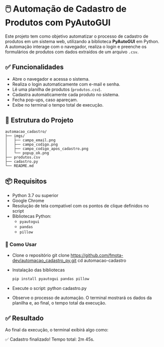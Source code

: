 # 🖱️ Automação de Cadastro de Produtos com PyAutoGUI

Este projeto tem como objetivo automatizar o processo de cadastro de produtos em um sistema web, utilizando a biblioteca **PyAutoGUI** em Python. A automação interage com o navegador, realiza o login e preenche os formulários de produtos com dados extraídos de um arquivo `.csv`.

## ✅ Funcionalidades

- Abre o navegador e acessa o sistema.
- Realiza o login automaticamente com e-mail e senha.
- Lê uma planilha de produtos (`produtos.csv`).
- Cadastra automaticamente cada produto no sistema.
- Fecha pop-ups, caso apareçam.
- Exibe no terminal o tempo total de execução.

## 📁 Estrutura do Projeto

````plaintext
automacao_cadastro/
├── imgs/
│   ├── campo_email.png
│   ├── campo_codigo.png
│   ├── campo_codigo_apos_cadastro.png
│   └── popup_ok.png
├── produtos.csv
├── cadastro.py
└── README.md
````

## 📦 Requisitos

- Python 3.7 ou superior
- Google Chrome
- Resolução de tela compatível com os pontos de clique definidos no script
- Bibliotecas Python:
  - `pyautogui`
  - `pandas`
  - `pillow`

### 🚀 Como Usar

- Clone o repositório
  git clone https://github.com/fmota-dev/automacao_cadastro_py.git
  cd automacao-cadastro

- Instalação das bibliotecas

  ````bash
  pip install pyautogui pandas pillow
  ````

- Execute o script:
  python cadastro.py

- Observe o processo de automação. O terminal mostrará os dados da planilha e, ao final, o tempo total da execução.

## ✅ Resultado

Ao final da execução, o terminal exibirá algo como:

✅ Cadastro finalizado! Tempo total: 2m 45s.
